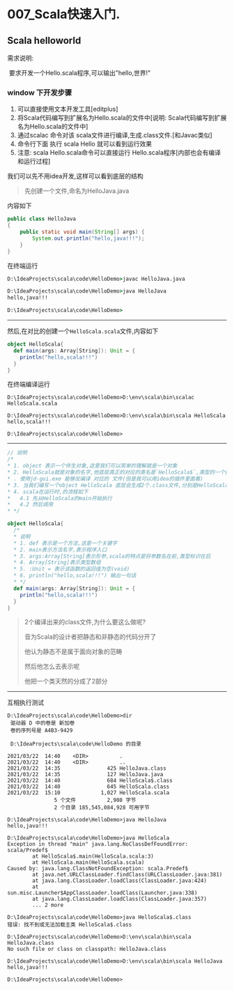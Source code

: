 # 007_Scala快速入门.

## Scala helloworld

需求说明:

​	要求开发一个Hello.scala程序,可以输出"hello,世界!"



### window 下开发步骤

1. 可以直接使用文本开发工具[editplus]
2. 将Scala代码编写到扩展名为Hello.scala的文件中[说明: Scala代码编写到扩展名为Hello.scala的文件中]
3. 通过scalac 命令对该 scala文件进行编译,生成.class文件.[和Javac类似]
4. 命令行下面 执行 scala Hello 就可以看到运行效果
5. 注意: scala Hello.scala命令可以直接运行 Hello.scala程序[内部也会有编译和运行过程]

我们可以先不用idea开发,这样可以看到底层的结构



> 先创建一个文件,命名为HelloJava.java

内容如下

```java
public class HelloJava
{
    public static void main(String[] args) {
        System.out.println("hello,java!!!");
    }
}
```

在终端运行

```cmd
D:\IdeaProjects\scala\code\HelloDemo>javac HelloJava.java

D:\IdeaProjects\scala\code\HelloDemo>java HelloJava
hello,java!!!

D:\IdeaProjects\scala\code\HelloDemo>

```

---

然后,在对比的创建一个`HelloScala.scala`文件,内容如下

```scala
object HelloScala{
  def main(args: Array[String]): Unit = {
    println("hello,scala!!!")
  }
}

```


在终端编译运行







```shell script
D:\IdeaProjects\scala\code\HelloDemo>D:\env\scala\bin\scalac HelloScala.scala

D:\IdeaProjects\scala\code\HelloDemo>D:\env\scala\bin\scala HelloScala
hello,scala!!!

D:\IdeaProjects\scala\code\HelloDemo>
```


---

```scala
// 说明
/*
* 1. object 表示一个伴生对象,这里我们可以简单的理解就是一个对象
* 2. HelloScala就是对象的名字,他底层真正的对应的类名是`HelloScala$`,类型的一个静态对象MODULE$
* . 使用jd-gui.exe 能够反编译 对应的 文件(但是我可以用idea的插件里面看)
* 3. 当我们编写一个object HelloScala 底层会生成2个.class文件,分别是HelloScala和HelloScala$
* 4. scala在运行时,的流程如下
*   4.1 先从HelloScala的main开始执行
*   4.2 然后调用
* */

object HelloScala{
  /*
  * 说明
  * 1. def 表示是一个方法,这是一个关键字
  * 2. main表示方法名字,表示程序入口
  * 3. args:Array[String]表示形参,scala的特点是将参数名在前,类型标识在后
  * 4. Array[String]表示类型数组
  * 5. :Unit = 表示该函数的返回值为空(void)
  * 6. println("hello,scala!!!") 输出一句话
  * */
  def main(args: Array[String]): Unit = {
    println("hello,scala!!!")
  }
}

```
>2个编译出来的class文件,为什么要这么做呢? 
>
>音为Scala的设计者把静态和非静态的代码分开了
>
>他认为静态不是属于面向对象的范畴
>
>然后他怎么去表示呢
>
>他把一个类天然的分成了2部分

---

互相执行测试



```shell script
D:\IdeaProjects\scala\code\HelloDemo>dir
 驱动器 D 中的卷是 新加卷
 卷的序列号是 A4B3-9429

 D:\IdeaProjects\scala\code\HelloDemo 的目录

2021/03/22  14:40    <DIR>          .
2021/03/22  14:40    <DIR>          ..
2021/03/22  14:35               425 HelloJava.class
2021/03/22  14:35               127 HelloJava.java
2021/03/22  14:40               684 HelloScala$.class
2021/03/22  14:40               645 HelloScala.class
2021/03/22  15:10             1,027 HelloScala.scala
               5 个文件          2,908 字节
               2 个目录 185,545,084,928 可用字节

D:\IdeaProjects\scala\code\HelloDemo>java HelloJava
hello,java!!!

D:\IdeaProjects\scala\code\HelloDemo>java HelloScala
Exception in thread "main" java.lang.NoClassDefFoundError: scala/Predef$
        at HelloScala$.main(HelloScala.scala:3)
        at HelloScala.main(HelloScala.scala)
Caused by: java.lang.ClassNotFoundException: scala.Predef$
        at java.net.URLClassLoader.findClass(URLClassLoader.java:381)
        at java.lang.ClassLoader.loadClass(ClassLoader.java:424)
        at sun.misc.Launcher$AppClassLoader.loadClass(Launcher.java:338)
        at java.lang.ClassLoader.loadClass(ClassLoader.java:357)
        ... 2 more

D:\IdeaProjects\scala\code\HelloDemo>java HelloScala$.class
错误: 找不到或无法加载主类 HelloScala$.class

D:\IdeaProjects\scala\code\HelloDemo>D:\env\scala\bin\scala HelloJava.class
No such file or class on classpath: HelloJava.class

D:\IdeaProjects\scala\code\HelloDemo>D:\env\scala\bin\scala HelloJava
hello,java!!!

D:\IdeaProjects\scala\code\HelloDemo>

```